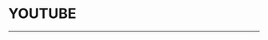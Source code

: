 
  # YOUTUBE
  ---

  <Common-LinkList :linkList='{"name":"视频下载","item":[{"link":"https://ymp4.download/zh/","icon":"https://ymp4.download/favicon.ico","text":"Youtube影片下载"}, {"link":"https://soundgasm.online-downloader.com/index-Chinese","icon":"https://www.online-downloader.com/Download-Font/favicon-32x32.png","text":"soundgasm"}]}'/>